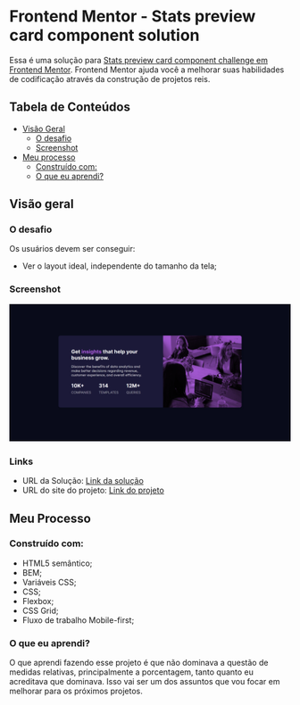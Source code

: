 # Frontend Mentor - Stats preview card component solution

Essa é uma solução para [Stats preview card component challenge em Frontend Mentor](https://www.frontendmentor.io/challenges/stats-preview-card-component-8JqbgoU62). Frontend Mentor
ajuda você a melhorar suas habilidades de codificação através da construção de projetos reis.

## Tabela de Conteúdos

- [Visão Geral](#visao-geral)
  - [O desafio](#o-desafio)
  - [Screenshot](#screenshot)
- [Meu processo](#meu-processo)
  - [Construído com:](#construido-com)
  - [O que eu aprendi?](#o-que-eu-aprendi)

## Visão geral

### O desafio

Os usuários devem ser conseguir:

- Ver o layout ideal, independente do tamanho da tela;

### Screenshot

![image](./images/screenshot.png)

### Links

- URL da Solução: [Link da solução](https://github.com/jonatanssouza/stats-preview-card-component)
- URL do site do projeto: [Link do projeto](https://jonatanssouza.github.io/stats-preview-card-component/)

## Meu Processo

### Construído com:

- HTML5 semântico;
- BEM;
- Variáveis CSS;
- CSS;
- Flexbox;
- CSS Grid;
- Fluxo de trabalho Mobile-first;

### O que eu aprendi?

O que aprendi fazendo esse projeto é que não dominava a questão de medidas relativas, principalmente a porcentagem, tanto quanto eu acreditava que dominava. Isso vai ser um dos assuntos que vou focar em melhorar para os próximos projetos.
